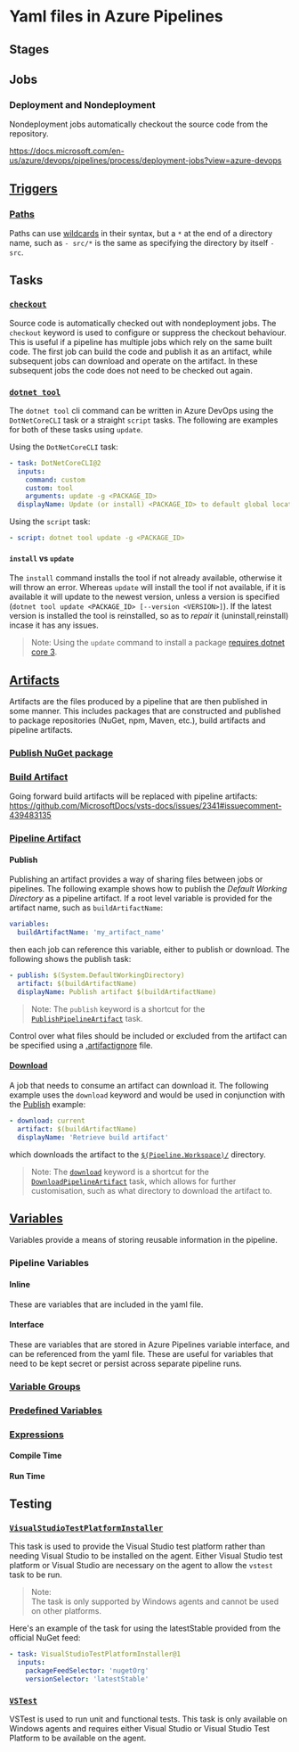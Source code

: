 # Yaml files in Azure Pipelines

## Stages

## Jobs

### Deployment and Nondeployment

Nondeployment jobs automatically checkout the source code from the repository. 

https://docs.microsoft.com/en-us/azure/devops/pipelines/process/deployment-jobs?view=azure-devops

## [Triggers](https://docs.microsoft.com/en-us/azure/devops/pipelines/build/triggers?view=azure-devops&tabs=yaml)

### [Paths](https://docs.microsoft.com/en-us/azure/devops/pipelines/build/triggers?view=azure-devops&tabs=yaml#paths)
Paths can use [wildcards](https://docs.microsoft.com/en-us/azure/devops/pipelines/build/triggers?view=azure-devops&tabs=yaml#wildcards) in their syntax, but a `*` at the end of a directory name, such as `- src/*` is the same as specifying the directory by itself `- src`.

## Tasks

### [`checkout`](https://docs.microsoft.com/en-us/azure/devops/pipelines/yaml-schema?view=azure-devops&tabs=schema#checkout)
Source code is automatically checked out with nondeployment jobs. The `checkout` keyword is used to configure or suppress the checkout behaviour. This is useful if a pipeline has multiple jobs which rely on the same built code.
The first job can build the code and publish it as an artifact, while subsequent jobs can download and operate on the artifact.
In these subsequent jobs the code does not need to be checked out again.

### [`dotnet tool`](https://docs.microsoft.com/en-us/dotnet/core/tools/#tool-management-commands)

The `dotnet tool` cli command can be written in Azure DevOps using the `DotNetCoreCLI` task or a straight `script` tasks. The following are examples for both of these tasks using `update`.

Using the `DotNetCoreCLI` task:
```yaml
- task: DotNetCoreCLI@2
  inputs:
    command: custom
    custom: tool
    arguments: update -g <PACKAGE_ID>
  displayName: Update (or install) <PACKAGE_ID> to default global location
```

Using the `script` task:
```yaml
- script: dotnet tool update -g <PACKAGE_ID>
```

#### `install` vs `update`
The `install` command installs the tool if not already available, otherwise it will throw an error. Whereas `update` will install the tool if not available, if it is available it will update to the newest version, unless a version is specified (`dotnet tool update <PACKAGE_ID> [--version <VERSION>]`). If the latest version is installed the tool is reinstalled, so as to *repair* it (uninstall,reinstall) incase it has any issues.

> Note:
> Using the `update` command to install a package [requires dotnet core 3](https://github.com/dotnet/cli/pull/10205).

## [Artifacts](https://docs.microsoft.com/en-us/azure/devops/pipelines/artifacts/artifacts-overview)
Artifacts are the files produced by a pipeline that are then published in some manner. This includes packages that are constructed and published to package repositories (NuGet, npm, Maven, etc.), build artifacts and pipeline artifacts.

### [Publish NuGet package](https://docs.microsoft.com/en-us/azure/devops/pipelines/artifacts/nuget)

### [Build Artifact](https://docs.microsoft.com/en-us/azure/devops/pipelines/artifacts/build-artifacts)

Going forward build artifacts will be replaced with pipeline artifacts: https://github.com/MicrosoftDocs/vsts-docs/issues/2341#issuecomment-439483135

### [Pipeline Artifact](https://docs.microsoft.com/en-us/azure/devops/pipelines/artifacts/pipeline-artifacts)

#### Publish

Publishing an artifact provides a way of sharing files between jobs or pipelines. The following example shows how to publish the *Default Working Directory* as a pipeline artifact. If a root level variable is provided for the artifact name, such as `buildArtifactName`:

```yaml
variables:
  buildArtifactName: 'my_artifact_name'
```

then each job can reference this variable, either to publish or download. The following shows the publish task:

```yaml
- publish: $(System.DefaultWorkingDirectory)
  artifact: $(buildArtifactName)
  displayName: Publish artifact $(buildArtifactName)
```

> Note: The `publish` keyword is a shortcut for the [`PublishPipelineArtifact`](https://docs.microsoft.com/en-us/azure/devops/pipelines/tasks/utility/publish-pipeline-artifact) task.

Control over what files should be included or excluded from the artifact can be specified using a [.artifactignore](ArtifactIgnore.md) file.

#### [Download](https://docs.microsoft.com/en-us/azure/devops/pipelines/artifacts/pipeline-artifacts?view=azure-devops&tabs=yaml#downloading-artifacts)
A job that needs to consume an artifact can download it. The following example uses the `download` keyword and would be used in conjunction with the [Publish](#publish) example:

```yaml
- download: current
  artifact: $(buildArtifactName)
  displayName: 'Retrieve build artifact'
```

which downloads the artifact to the [`$(Pipeline.Workspace)/`](https://docs.microsoft.com/en-us/azure/devops/pipelines/build/variables?view=azure-devops&tabs=yaml#pipeline-variables) directory.

> Note: The [`download`](https://docs.microsoft.com/en-us/azure/devops/pipelines/yaml-schema?view=azure-devops&tabs=schema#download) keyword is a shortcut for the [`DownloadPipelineArtifact`](https://docs.microsoft.com/en-us/azure/devops/pipelines/tasks/utility/download-pipeline-artifact) task, which allows for further customisation, such as what directory to download the artifact to.

## [Variables](https://docs.microsoft.com/en-us/azure/devops/pipelines/process/variables)

Variables provide a means of storing reusable information in the pipeline.

### Pipeline Variables

#### Inline

These are variables that are included in the yaml file.

#### Interface

These are variables that are stored in Azure Pipelines variable interface, and can be referenced from the yaml file. These are useful for variables that need to be kept secret or persist across separate pipeline runs.

### [Variable Groups](https://docs.microsoft.com/en-us/azure/devops/pipelines/library/variable-groups)

### [Predefined Variables](https://docs.microsoft.com/en-us/azure/devops/pipelines/build/variables)

### [Expressions](https://docs.microsoft.com/en-us/azure/devops/pipelines/process/expressions)

#### Compile Time

#### Run Time

## Testing

### [`VisualStudioTestPlatformInstaller`](https://docs.microsoft.com/en-us/azure/devops/pipelines/tasks/tool/vstest-platform-tool-installer?view=azure-devops)

This task is used to provide the Visual Studio test platform rather than needing Visual Studio to be installed on the agent.
Either Visual Studio test platform or Visual Studio are necessary on the agent to allow the `vstest` task to be run.

> Note:  
> The task is only supported by Windows agents and cannot be used on other platforms.

Here's an example of the task for using the latestStable provided from the official NuGet feed:

```yaml
- task: VisualStudioTestPlatformInstaller@1
  inputs:
    packageFeedSelector: 'nugetOrg'
    versionSelector: 'latestStable'
```

### [`VSTest`](https://docs.microsoft.com/en-us/azure/devops/pipelines/tasks/test/vstest?view=azure-devops)

VSTest is used to run unit and functional tests.
This task is only available on Windows agents and requires either Visual Studio or Visual Studio Test Platform to be available on the agent.
